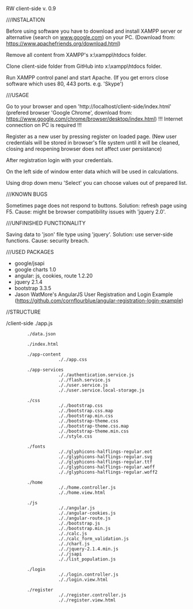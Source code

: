 RW client-side v. 0.9

///INSTALATION

Before using software you have to download and install XAMPP server or alternative (search on www.google.com) on your PC. (Download from: https://www.apachefriends.org/download.html)

Remove all content from XAMPP's x:\xampp\htdocs folder.

Clone client-side folder from GitHub into x:\xampp\htdocs folder.

Run XAMPP control panel and start Apache. (If you get errors close software which uses 80, 443 ports. e.g. 'Skype')

///USAGE

Go to your browser and open 'http://localhost/client-side/index.html' (prefered browser 'Google Chrome', download from: https://www.google.com/chrome/browser/desktop/index.html)
!!! Internet connection on PC is required !!!

Register as a new user by pressing register on loaded page. (New user credentials will be stored in browser's file system until it will be cleaned, closing and reopening browser does not affect user persistance)

After registration login with your credentials.

On the left side of window enter data which will be used in calculations.

Using drop down menu 'Select' you can choose values out of prepared list.

///KNOWN BUGS

Sometimes page does not respond to buttons. Solution: refresh page using F5. Cause: might be browser compatibility issues with 'jquery 2.0'.

///UNFINISHED FUNCTIONALITY

Saving data to 'json' file type using 'jquery'. Solution: use server-side functions. Cause: security breach.

///USED PACKAGES

- google/jsapi
- google charts 1.0
- angular: js, cookies, route 1.2.20
- jquery 2.1.4
- bootstrap 3.3.5
- Jason WatMore's AngularJS User Registration and Login Example (https://github.com/cornflourblue/angular-registration-login-example)

//STRUCTURE

/client-side
			./app.js
			
			./data.json
			
			./index.html
			
			./app-content
						././app.css
						
			./app-services
						././authentication.service.js
						././flash.service.js
						././user.service.js
						././user.service.local-storage.js
						
			./css
						././bootstrap.css
						././bootstrap.css.map
						././bootstrap.min.css
						././bootstrap-theme.css
						././bootstrap-theme.css.map
						././bootstrap-theme.min.css
						././style.css
						
			./fonts
						././glyphicons-halflings-regular.eot
						././glyphicons-halflings-regular.svg
						././glyphicons-halflings-regular.ttf
						././glyphicons-halflings-regular.woff
						././glyphicons-halflings-regular.woff2
						
			./home
						././home.controller.js
						././home.view.html
						
			./js
						././angular.js
						././angular-cookies.js
						././angular-route.js
						././bootstrap.js
						././bootstrap.min.js
						././calc.js
						././calc_form_validation.js
						././chart.js
						././jquery-2.1.4.min.js
						././jsapi
						././list_population.js
						
			./login
						././login.controller.js
						././login.view.html
						
			./register
						././register.controller.js
						././register.view.html
		 

